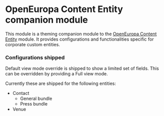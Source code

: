 # OpenEuropa Content Entity companion module

This module is a theming companion module to the [OpenEuropa Content Entity](https://github.com/openeuropa/oe_content/tree/master/modules/oe_content_entity) module.
It provides configurations and functionalities specific for corporate custom entities.

### Configurations shipped

Default view mode override is shipped to show a limited set of fields.
This can be overridden by providing a Full view mode.

Currently these are shipped for the following entities:

* Contact
    * General bundle
    * Press bundle
* Venue
